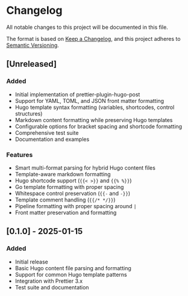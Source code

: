# Changelog

All notable changes to this project will be documented in this file.

The format is based on [Keep a Changelog](https://keepachangelog.com/en/1.0.0/),
and this project adheres to [Semantic Versioning](https://semver.org/spec/v2.0.0.html).

## [Unreleased]

### Added

- Initial implementation of prettier-plugin-hugo-post
- Support for YAML, TOML, and JSON front matter formatting
- Hugo template syntax formatting (variables, shortcodes, control structures)
- Markdown content formatting while preserving Hugo templates
- Configurable options for bracket spacing and shortcode formatting
- Comprehensive test suite
- Documentation and examples

### Features

- Smart multi-format parsing for hybrid Hugo content files
- Template-aware markdown formatting
- Hugo shortcode support (`{{< >}}` and `{{% %}}`)
- Go template formatting with proper spacing
- Whitespace control preservation (`{{-` and `-}}`)
- Template comment handling (`{{/* */}}`)
- Pipeline formatting with proper spacing around `|`
- Front matter preservation and formatting

## [0.1.0] - 2025-01-15

### Added

- Initial release
- Basic Hugo content file parsing and formatting
- Support for common Hugo template patterns
- Integration with Prettier 3.x
- Test suite and documentation
